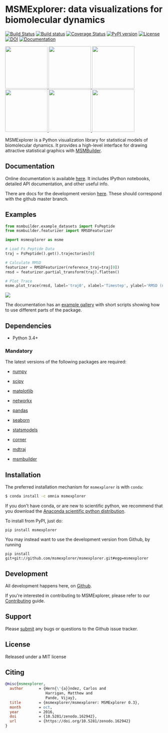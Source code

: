 MSMExplorer: data visualizations for biomolecular dynamics
==========================================================

[![Build Status](https://travis-ci.org/msmexplorer/msmexplorer.svg?branch=master)](https://travis-ci.org/msmexplorer/msmexplorer)
[![Build status](https://ci.appveyor.com/api/projects/status/038hirce0vlx2847?svg=true)](https://ci.appveyor.com/project/cxhernandez/msmexplorer)
[![Coverage Status](https://coveralls.io/repos/github/msmexplorer/msmexplorer/badge.svg?branch=master)](https://coveralls.io/github/msmexplorer/msmexplorer?branch=master)
[![PyPI version](https://badge.fury.io/py/msmexplorer.svg)](http://badge.fury.io/py/msmexplorer)
[![License](https://img.shields.io/badge/license-MIT-red.svg?style=flat)](https://opensource.org/licenses/MIT)
[![DOI](http://joss.theoj.org/papers/f9485c45a7bfc5cfce6edd8919a07739/status.svg)](http://joss.theoj.org/papers/f9485c45a7bfc5cfce6edd8919a07739)
[![Documentation](https://img.shields.io/badge/docs-latest-blue.svg?style=flat)](http://msmbuilder.org/msmexplorer/)


<div class="row">
  <a href="http://msmbuilder.org/msmexplorer/development/examples/plot_chord.html">
      <img src="http://msmbuilder.org/msmexplorer/development/_static/plot_chord_thumb.png" height="135" width="135">
  </a>
  <a href="http://msmbuilder.org/msmexplorer/development/examples/plot_free_energy_2d.html">
      <img src="http://msmbuilder.org/msmexplorer/development/_static/plot_free_energy_2d_thumb.png" height="135" width="135">
  </a>
  <a href="http://msmbuilder.org/msmexplorer/development/examples/plot_histogram.html">
      <img src="http://msmbuilder.org/msmexplorer/development/_static/plot_histogram_thumb.png" height="135" width="135">
  </a>
  <a href="http://msmbuilder.org/msmexplorer/development/examples/plot_timescales.html">
      <img src="http://msmbuilder.org/msmexplorer/development/_static/plot_timescales_thumb.png" height="135" width="135">
  </a>
  <a href="http://msmbuilder.org/msmexplorer/development/examples/plot_trace.html">
      <img src="http://msmbuilder.org/msmexplorer/development/_static/plot_trace_thumb.png" height="135" width="135">
  </a>
  <a href="http://msmbuilder.org/msmexplorer/development/examples/plot_voronoi.html">
      <img src="http://msmbuilder.org/msmexplorer/development/_static/plot_voronoi_thumb.png" height="135" width="135">
  </a>
</div>

MSMExplorer is a Python visualization library for statistical models of
biomolecular dynamics. It provides a high-level interface for drawing
attractive statistical graphics with [MSMBuilder](http://msmbuilder.org).


Documentation
-------------

Online documentation is available [here](http://msmbuilder.org/msmexplorer/). It includes IPython notebooks, detailed API documentation, and other useful info.

There are docs for the development version [here](http://msmbuilder.org/msmexplorer/development). These should correspond with the github master branch.

Examples
--------

```python
from msmbuilder.example_datasets import FsPeptide
from msmbuilder.featurizer import RMSDFeaturizer

import msmexplorer as msme

# Load Fs Peptide Data
traj = FsPeptide().get().trajectories[0]

# Calculate RMSD
featurizer = RMSDFeaturizer(reference_traj=traj[0])
rmsd = featurizer.partial_transform(traj).flatten()

# Plot Trace
msme.plot_trace(rmsd, label='traj0', xlabel='Timestep', ylabel='RMSD (nm)')
```

![](http://msmbuilder.org/msmexplorer/development/_images/plot_trace.png)

The documentation has an [example gallery](http://msmbuilder.org/msmexplorer/development/examples/) with short scripts showing how to use different parts of the package.


Dependencies
------------

- Python 3.4+

### Mandatory

The latest versions of the following packages are required:

-  [numpy](http://www.numpy.org/)

-  [scipy](http://www.scipy.org/)

-  [matplotlib](matplotlib.sourceforge.net)

-  [networkx](https://networkx.github.io/)

-  [pandas](http://pandas.pydata.org/)

-  [seaborn](https://stanford.edu/~mwaskom/software/seaborn/)

-  [statsmodels](http://statsmodels.sourceforge.net/devel/)

-  [corner](http://corner.readthedocs.io/en/latest/)

-  [mdtraj](https://mdtraj.org/)

-  [msmbuilder](https://msmbuilder.org)


Installation
------------

The preferred installation mechanism for `msmexplorer` is with `conda`:

```bash
$ conda install -c omnia msmexplorer
```

If you don't have conda, or are new to scientific python, we recommend that
you download the [Anaconda scientific python distribution](https://store.continuum.io/cshop/anaconda/).

To install from PyPI, just do:

    pip install msmexplorer

You may instead want to use the development version from Github, by running

    pip install git+git://github.com/msmexplorer/msmexplorer.git#egg=msmexplorer


Development
-----------

All development happens here, on
[Github](https://github.com/msmexplorer/msmexplorer).

If you're interested in contributing to MSMExplorer, please refer to our
[Contributing](http://msmbuilder.org/msmexplorer/development/contributing.html)
guide.

Support
-------

Please [submit](https://github.com/msmexplorer/msmexplorer/issues/new) any bugs
or questions to the Github issue tracker.

License
-------

Released under a MIT license


Citing
------

```bibtex
@misc{msmexplorer,
  author       = {Hern{\'{a}}ndez, Carlos and
                  Harrigan, Matthew and
                  Pande, Vijay},
  title        = {msmexplorer/msmexplorer: MSMExplorer 0.3},
  month        = oct,
  year         = 2016,
  doi          = {10.5281/zenodo.162942},
  url          = {https://doi.org/10.5281/zenodo.162942}
}
```
